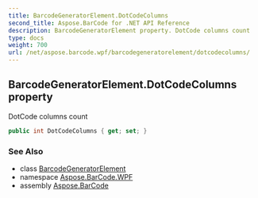 ```yaml
---
title: BarcodeGeneratorElement.DotCodeColumns
second_title: Aspose.BarCode for .NET API Reference
description: BarcodeGeneratorElement property. DotCode columns count
type: docs
weight: 700
url: /net/aspose.barcode.wpf/barcodegeneratorelement/dotcodecolumns/
---
```

## BarcodeGeneratorElement.DotCodeColumns property

DotCode columns count

```csharp
public int DotCodeColumns { get; set; }
```

### See Also

* class [BarcodeGeneratorElement](../)
* namespace [Aspose.BarCode.WPF](../../barcodegeneratorelement/)
* assembly [Aspose.BarCode](../../../)


